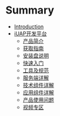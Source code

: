 # Summary

* [Introduction](README.md)
* [iUAP开发平台](articles/iuap-develop/REAEME.md)
  * [产品简介]()
  * [获取指南](articles/iuap-develop/2-获取指南/README.md)
  * [安装盘说明](articles/iuap-develop/3-安装盘说明/README.md)
  * [快速入门]()
  * [工具及规范]()
  * [服务端详解]()
  * [技术组件详解]()
  * [应用组件详解]()
  * [产品使用问题]()
  * [视频专区]()

